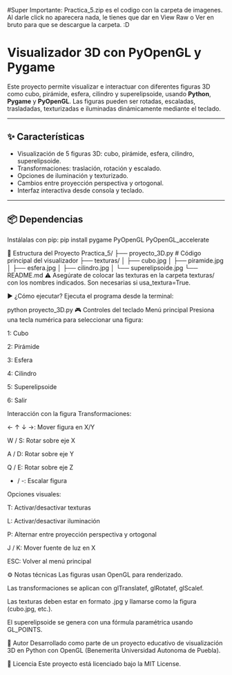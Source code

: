 #Super Importante: Practica_5.zip es el codigo con la carpeta de imagenes. Al darle click no aparecera nada, le tienes que dar en View Raw o Ver en bruto para que se descargue la carpeta. :D

# Visualizador 3D con PyOpenGL y Pygame

Este proyecto permite visualizar e interactuar con diferentes figuras 3D como cubo, pirámide, esfera, cilindro y superelipsoide, usando **Python**, **Pygame** y **PyOpenGL**. Las figuras pueden ser rotadas, escaladas, trasladadas, texturizadas e iluminadas dinámicamente mediante el teclado.

---

## ✨ Características

- Visualización de 5 figuras 3D: cubo, pirámide, esfera, cilindro, superelipsoide.
- Transformaciones: traslación, rotación y escalado.
- Opciones de iluminación y texturizado.
- Cambios entre proyección perspectiva y ortogonal.
- Interfaz interactiva desde consola y teclado.

---

## 📦 Dependencias

Instálalas con pip:
pip install pygame PyOpenGL PyOpenGL_accelerate

📁 Estructura del Proyecto
Practica_5/
├── proyecto_3D.py         # Código principal del visualizador
├── texturas/
│   ├── cubo.jpg
│   ├── piramide.jpg
│   ├── esfera.jpg
│   ├── cilindro.jpg
│   └── superelipsoide.jpg
└── README.md
⚠️ Asegúrate de colocar las texturas en la carpeta texturas/ con los nombres indicados. Son necesarias si usa_textura=True.

▶️ ¿Cómo ejecutar?
Ejecuta el programa desde la terminal:

python proyecto_3D.py
🎮 Controles del teclado
Menú principal
Presiona una tecla numérica para seleccionar una figura:

1: Cubo

2: Pirámide

3: Esfera

4: Cilindro

5: Superelipsoide

6: Salir

Interacción con la figura
Transformaciones:

← ↑ ↓ →: Mover figura en X/Y

W / S: Rotar sobre eje X

A / D: Rotar sobre eje Y

Q / E: Rotar sobre eje Z

+ / -: Escalar figura

Opciones visuales:

T: Activar/desactivar texturas

L: Activar/desactivar iluminación

P: Alternar entre proyección perspectiva y ortogonal

J / K: Mover fuente de luz en X

ESC: Volver al menú principal

⚙️ Notas técnicas
Las figuras usan OpenGL para renderizado.

Las transformaciones se aplican con glTranslatef, glRotatef, glScalef.

Las texturas deben estar en formato .jpg y llamarse como la figura (cubo.jpg, etc.).

El superelipsoide se genera con una fórmula paramétrica usando GL_POINTS.

👤 Autor
Desarrollado como parte de un proyecto educativo de visualización 3D en Python con OpenGL (Benemerita Universidad Autonoma de Puebla).

📄 Licencia
Este proyecto está licenciado bajo la MIT License.
